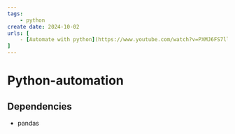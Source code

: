 ```yaml
---
tags: 
    - python
create date: 2024-10-02
urls: [
    - [Automate with python](https://www.youtube.com/watch?v=PXMJ6FS7llk)
]
---
```


# Python-automation

## Dependencies

- pandas
